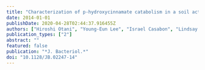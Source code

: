 ```yaml
---
title: "Characterization of p-hydroxycinnamate catabolism in a soil actinobacterium"
date: 2014-01-01
publishDate: 2020-04-28T02:44:37.916455Z
authors: ["Hiroshi Otani", "Young-Eun Lee", "Israel Casabon", "Lindsay D. Eltis"]
publication_types: ["2"]
abstract: ""
featured: false
publication: "*J. Bacteriol.*"
doi: "10.1128/JB.02247-14"
---
```


